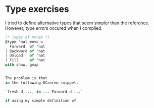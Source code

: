 # Type exercises

I tried to define alternative types that seem simpler than the reference. However,
type errors occured when I compiled.

```ocaml
(* Types of moves *)
@type 'nat move =
  Forward  of 'nat
| Backward of 'nat
| Unload   of 'nat
| Fill     of 'nat
with show, gmap


The problem is that
in the following OCanren snippet:

`fresh d, .., in ... Forward d ...`

if using my simple definition of 
